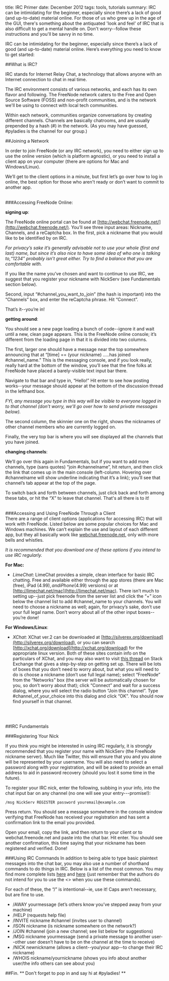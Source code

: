 title: IRC Primer
date: December 2012
tags: tools, tutorials
summary: IRC can be intimidating for the beginner, especially since there’s a lack of good (and up-to-date) material online. For those of us who grew up in the age of the GUI, there's something about the antiquated 'look and feel' of IRC that is also difficult to get a mental handle on. Don't worry--follow these instructions and you'll be savvy in no time. 


IRC can be intimidating for the beginner, especially since there’s a lack of good (and up-to-date) material online. Here’s everything you need to know to get started:
<br />

##What is IRC?

IRC stands for Internet Relay Chat, a technology that allows anyone with an Internet connection to chat in real time. 
 
The IRC environment consists of various networks, and each has its own flavor and following.  The FreeNode network caters to the Free and Open Source Software (FOSS) and non-profit communities, and is the network we'll be using to connect with local tech communities.
  
Within each network, communities organize conversations by creating different channels.  Channels are basically chatrooms, and are usually prepended by a hash (#) in the network.  (As you may have guessed, #pyladies is the channel for our group.)
<br />

##Joining a Network

In order to join FreeNode (or any IRC network), you need to either sign up to use the online version (which is platform agnostic), or you need to install a client app on your computer (there are options for Mac and Windows/Linux).  

We’ll get to the client options in a minute, but first let’s go over how to log in online, the best option for those who aren't ready or don’t want to commit to another app.
<br />
<br />

###Accessing FreeNode Online:

**signing up**:

The FreeNode online portal can be found at [http://webchat.freenode.net/](http://webchat.freenode.net/).
You’ll see three input areas: Nickname, Channels, and a reCaptcha box. In the first, pick a nickname that you would like to be identified by on IRC. 

_For privacy’s sake it’s generally advisable not to use your whole (first and last) name, but since it’s also nice to have some idea of who one is talking to,“1234” probably isn’t great either. Try to find a balance that you are comfortable with._

If you like the name you’ve chosen and want to continue to use IRC, we suggest that you register your nickname with NickServ (see Fundamentals section below).

Second, input “#channel_you_want_to_join” (the hash is important) into the “Channels” box, and enter the reCaptcha phrase. Hit “Connect”. 

That’s it--you’re in! 

**getting around**:

You should see a new page loading a bunch of code--ignore it and wait until a new, clean page appears. This is the FreeNode online console; it’s different from the loading page in that it is divided into two columns.  

The first, larger one should have a message near the top somewhere announcing that  at “[time] == (your nickname) .....has joined #channel_name.” This is the messaging console, and if you look really, really hard at the bottom of the window, you’ll see that the fine folks at FreeNode have placed a barely-visible text input bar there. 

Navigate to that bar and type in, “Hello!” Hit enter to see how posting works--your message should appear at the bottom of the discussion thread in the lefthand box. 

_FYI, any message you type in this way will be visible to everyone logged in to that channel (don’t worry, we’ll go over how to send private messages below)._  

The second column, the skinnier one on the right, shows the nicknames of other channel members who are currently logged on.

Finally, the very top bar is where you will see displayed all the channels that you have joined. 

**changing channels**:

We’ll go over this again in Fundamentals, but if you want to add more channels, type (sans quotes) “join #channelname”, hit return, and then click the link that comes up in the main console (left-column. Hovering over #channelname will show underline indicating that it’s a link); you’ll see that channel’s tab appear at the top of the page. 

To switch back and forth between channels, just click back and forth among these tabs, or hit the “X” to leave that channel. That's all there is to it!
<br />
<br />

###Accessing and Using FreeNode Through a Client	
There are a range of client options (applications for accessing IRC) that will work with FreeNode. Listed below are some popular choices for Mac and Windows machines. We can’t explain the use and layout of each different app, but they all basically work like [webchat.freenode.net](http://webchat.freenode.net/), only with more bells and whistles. 

_It is recommended that you download one of these options if you intend to use IRC regularly._

**For Mac:**

* _LimeChat_: LimeChat provides a simple, clean interface for basic IRC chatting. Free and available either through the app stores (there are Mac (free), iPad ($4.99), and iPhone ($4.99) versions) or at [http://limechat.net/mac](http://limechat.net/mac). There isn’t much to setting up--just pick freenode from the server list and click the “+” icon below the channel list to add #channel_name to your channels. You will need to choose a nickname as well; again, for privacy’s sake, don’t use your full legal name.  Don’t worry about all of the other input boxes--you’re done!

**For Windows/Linux**:

* _XChat_: XChat ver.2 can be downloaded at [http://silverex.org/download](http://silverex.org/download), or you can search [http://xchat.org/download](http://xchat.org/download) for the appropriate linux version. Both of these sites contain info on the particulars of XChat, and you may also want to visit [this thread](http://bit.ly/TnruwN) on Stack Exchange that gives a step-by-step on getting set up. There will be lots of boxes that you don’t need to worry about, but what you will need to do is choose a nickname (don’t use full legal name); select “FreeNode” from the “Networks” box (the server will be automatically chosen for you, so don’t worry about that); click “Connect” and wait for a success dialog, where you will select the radio button “Join this channel”. Type #channel_of_your_choice into this dialog and click “OK”. You should now find yourself in that channel.
<br />
<br />

##IRC Fundamentals 

###Registering Your Nick

If you think you might be interested in using IRC regularly, it is strongly recommended that you register your name with NickServ (the FreeNode nickname server). Much like Twitter, this will ensure that you and you alone will be represented by your username. You will also need to select a password along with your registration, and will be asked to provide an email address to aid in password recovery (should you lost it some time in the future).

To register your IRC nick, enter the following, subbing in your info, into the chat input bar on any channel (no one will see your entry---promise!):

```/msg NickServ REGISTER password youremail@example.com```

Press return. You should see a message somewhere in the console window verifying that FreeNode has received your registration and has sent a confirmation link to the email you provided. 

Open your email, copy the link, and then return to your client or to webchat.freenode.net and paste into the chat bar. Hit enter. You should see another confirmation, this time saying that your nickname has been registered and verified. Done!
<br />

###Using IRC Commands
In addition to being able to type basic plaintext messages into the chat bar, you may also use a number of shorthand commands to do things in IRC. Below is a list of the most common. You may find more complete lists [here](http://bit.ly/SMUOu7) and [here](http://bit.ly/TNmP3q) (just remember that the authors do not intend for you to use the <> when you use these commands).

For each of these, the “/” is intentional--ie, use it! Caps aren’t necessary, but are fine to use.

* /AWAY yourmessage  (let’s others know you’ve stepped away from your machine)
* /HELP  (requests help file)
* /INVITE nickname #channel  (invites user to channel)
* /ISON nickname  (is nickname somewhere on the network?)
* /JOIN #channel  (join a new channel; see list below for suggestions)
* /MSG nickname yourmessage  (send a private message to another user--other user doesn’t have to be on the channel at the time to receive)
* /NICK newnickname  (allows a client--you/your app--to change their IRC nickname)
* /WHOIS nickname/yournickname  (shows you info about another user/the info others can see about you)

##Fin.
** Don't forget to pop in and say hi at #pyladies! **